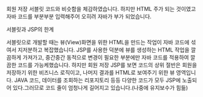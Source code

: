  회원 저장 서블릿 코드와 비슷함을 체감하였습니다. 하지만 HTML 주가 되는 것이였고 자바
코드를 부분부분 입력해주어 오히려 자바가 부가 되었습니다.


서블릿과 JSP의 한계

서블릿으로 개발할 때는 뷰(View)화면을 위한 HTML을 만드는 작업이 자바 코드에 섞여서 지저분하고
복잡했습니다. JSP를 사용한 덕분에 뷰를 생성하는 HTML 작업을 깔끔하게 가져가고, 중간중간 동적으로 변경이 필요한
부분에만 자바 코드를 적용하여 깔끔한 코드를 가능케했습니다. 하지만 회원 저장 JSP를 보면 코드의 상위 절반은 회원을 저장하기 위한 비즈니스 로직이고, 나머지 결과를 HTML로 보여주기 위한 뷰 영역입니다. JAVA 코드, 데이터를 조회하는 리포지토리 등등 다양한 코드가 모두 JSP에 노출되어 있다.그러므로 코드 줄이 엄청나게 길어지고 있습니다.(나중에 유지보수가 힘듦)


